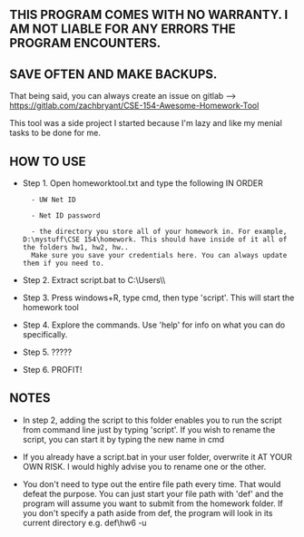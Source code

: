 ## **THIS PROGRAM COMES WITH NO WARRANTY. I AM NOT LIABLE FOR ANY ERRORS THE PROGRAM ENCOUNTERS.**

## **SAVE OFTEN AND MAKE BACKUPS.**

That being said, you can always create an issue on gitlab --> https://gitlab.com/zachbryant/CSE-154-Awesome-Homework-Tool

This tool was a side project I started because I'm lazy and like my menial tasks to be done for me.

## **HOW TO USE**

* Step 1. Open homeworktool.txt and type the following IN ORDER

        - UW Net ID
        
        - Net ID password
        
        - the directory you store all of your homework in. For example, D:\mystuff\CSE 154\homework. This should have inside of it all of the folders hw1, hw2, hw..
        Make sure you save your credentials here. You can always update them if you need to.

* Step 2. Extract script.bat to C:\Users\\<your user>\

* Step 3. Press windows+R, type cmd, then type 'script'. This will start the homework tool

* Step 4. Explore the commands. Use 'help' for info on what you can do specifically.

* Step 5. ?????

* Step 6. PROFIT!

## **NOTES**

* In step 2, adding the script to this folder enables you to run the script from command line just by typing 'script'. If you wish to rename the script, you can start it by typing the new name in cmd

* If you already have a script.bat in your user folder, overwrite it AT YOUR OWN RISK. I would highly advise you to rename one or the other.

* You don't need to type out the entire file path every time. That would defeat the purpose. You can just start your file path with 'def' and the program will assume you want to submit from the homework folder. If you don't specify a path aside from def, the program will look in its current directory e.g. def\hw6 -u